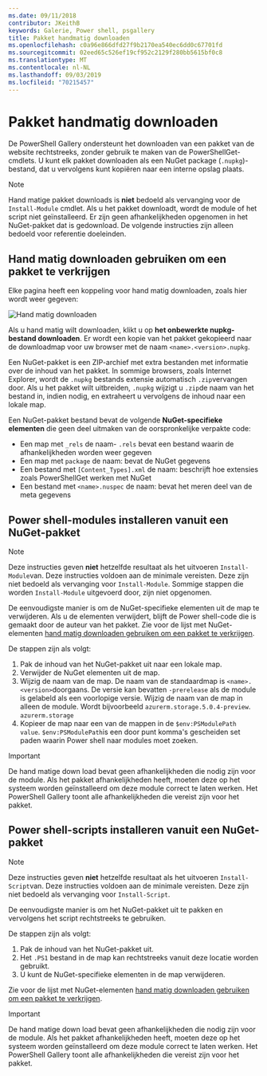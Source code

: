 ```yaml
---
ms.date: 09/11/2018
contributor: JKeithB
keywords: Galerie, Power shell, psgallery
title: Pakket handmatig downloaden
ms.openlocfilehash: c0a96e866dfd27f9b2170ea540ec6dd0c67701fd
ms.sourcegitcommit: 02eed65c526ef19cf952c2129f280bb5615bf0c8
ms.translationtype: MT
ms.contentlocale: nl-NL
ms.lasthandoff: 09/03/2019
ms.locfileid: "70215457"
---
```

# <a name="manual-package-download"></a>Pakket handmatig downloaden

De PowerShell Gallery ondersteunt het downloaden van een pakket van de website rechtstreeks, zonder gebruik te maken van de PowerShellGet-cmdlets. U kunt elk pakket downloaden als een NuGet package (`.nupkg`)-bestand, dat u vervolgens kunt kopiëren naar een interne opslag plaats.

> [!NOTE]
> Hand matige pakket downloads is **niet** bedoeld als vervanging voor de `Install-Module` cmdlet.
> Als u het pakket downloadt, wordt de module of het script niet geïnstalleerd. Er zijn geen afhankelijkheden opgenomen in het NuGet-pakket dat is gedownload. De volgende instructies zijn alleen bedoeld voor referentie doeleinden.

## <a name="using-manual-download-to-acquire-a-package"></a>Hand matig downloaden gebruiken om een pakket te verkrijgen

Elke pagina heeft een koppeling voor hand matig downloaden, zoals hier wordt weer gegeven:

![Hand matig downloaden](../../Images/packagedisplaypagewithpseditions.png)

Als u hand matig wilt downloaden, klikt u op **het onbewerkte nupkg-bestand downloaden**. Er wordt een kopie van het pakket gekopieerd naar de downloadmap voor uw browser met de naam `<name>.<version>.nupkg`.

Een NuGet-pakket is een ZIP-archief met extra bestanden met informatie over de inhoud van het pakket. In sommige browsers, zoals Internet Explorer, wordt de `.nupkg` bestands extensie automatisch `.zip`vervangen door. Als u het pakket wilt uitbreiden, `.nupkg` wijzigt u `.zip`de naam van het bestand in, indien nodig, en extraheert u vervolgens de inhoud naar een lokale map.

Een NuGet-pakket bestand bevat de volgende **NuGet-specifieke elementen** die geen deel uitmaken van de oorspronkelijke verpakte code:

- Een map met `_rels` de naam- `.rels` bevat een bestand waarin de afhankelijkheden worden weer gegeven
- Een map met `package` de naam: bevat de NuGet gegevens
- Een bestand met `[Content_Types].xml` de naam: beschrijft hoe extensies zoals PowerShellGet werken met NuGet
- Een bestand met `<name>.nuspec` de naam: bevat het meren deel van de meta gegevens

## <a name="installing-powershell-modules-from-a-nuget-package"></a>Power shell-modules installeren vanuit een NuGet-pakket

> [!NOTE]
> Deze instructies geven **niet** hetzelfde resultaat als het uitvoeren `Install-Module`van. Deze instructies voldoen aan de minimale vereisten. Deze zijn niet bedoeld als vervanging voor `Install-Module`.
> Sommige stappen die worden `Install-Module` uitgevoerd door, zijn niet opgenomen.

De eenvoudigste manier is om de NuGet-specifieke elementen uit de map te verwijderen. Als u de elementen verwijdert, blijft de Power shell-code die is gemaakt door de auteur van het pakket.
Zie voor de lijst met NuGet-elementen [hand matig downloaden gebruiken om een pakket te verkrijgen](#using-manual-download-to-acquire-a-package).

De stappen zijn als volgt:

1. Pak de inhoud van het NuGet-pakket uit naar een lokale map.
2. Verwijder de NuGet elementen uit de map.
3. Wijzig de naam van de map. De naam van de standaardmap is `<name>.<version>`doorgaans. De versie kan bevatten `-prerelease` als de module is gelabeld als een voorlopige versie. Wijzig de naam van de map in alleen de module. Wordt bijvoorbeeld `azurerm.storage.5.0.4-preview`. `azurerm.storage`
4. Kopieer de map naar een van de mappen in de `$env:PSModulePath value`. `$env:PSModulePath`is een door punt komma's gescheiden set paden waarin Power shell naar modules moet zoeken.

> [!IMPORTANT]
> De hand matige down load bevat geen afhankelijkheden die nodig zijn voor de module. Als het pakket afhankelijkheden heeft, moeten deze op het systeem worden geïnstalleerd om deze module correct te laten werken. Het PowerShell Gallery toont alle afhankelijkheden die vereist zijn voor het pakket.

## <a name="installing-powershell-scripts-from-a-nuget-package"></a>Power shell-scripts installeren vanuit een NuGet-pakket

> [!NOTE]
> Deze instructies geven **niet** hetzelfde resultaat als het uitvoeren `Install-Script`van. Deze instructies voldoen aan de minimale vereisten. Deze zijn niet bedoeld als vervanging voor `Install-Script`.

De eenvoudigste manier is om het NuGet-pakket uit te pakken en vervolgens het script rechtstreeks te gebruiken.

De stappen zijn als volgt:

1. Pak de inhoud van het NuGet-pakket uit.
2. Het `.PS1` bestand in de map kan rechtstreeks vanuit deze locatie worden gebruikt.
3. U kunt de NuGet-specifieke elementen in de map verwijderen.

Zie voor de lijst met NuGet-elementen [hand matig downloaden gebruiken om een pakket te verkrijgen](#using-manual-download-to-acquire-a-package).

> [!IMPORTANT]
> De hand matige down load bevat geen afhankelijkheden die nodig zijn voor de module. Als het pakket afhankelijkheden heeft, moeten deze op het systeem worden geïnstalleerd om deze module correct te laten werken. Het PowerShell Gallery toont alle afhankelijkheden die vereist zijn voor het pakket.
